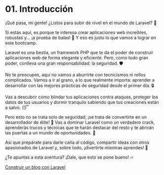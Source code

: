 # <b>01.</b> Introducción

¡Qué pasa, mi gente! ¿Listos para subir de nivel en el mundo de Laravel? 🚀

Si estás aquí, es porque te interesa crear aplicaciones web increíbles, robustas y... ¡a prueba de balas! 💪 Y eso es justo lo que vamos a lograr en este bootcamp.

Laravel es una bestia, un framework PHP que te da el poder de construir aplicaciones web de forma elegante y eficiente. Pero, como todo gran poder, conlleva una gran responsabilidad: la seguridad. 🛡️

No te preocupes, aquí no vamos a aburrirte con tecnicismos ni rollos complicados. Vamos a ir al grano, a lo que realmente importa: aprender a desarrollar con las mejores prácticas de seguridad desde el primer día. 🔒

Vas a descubrir cómo blindar tus aplicaciones contra ataques, proteger los datos de tus usuarios y dormir tranquilo sabiendo que tus creaciones están a salvo. 😴

Pero esto no se trata solo de seguridad, ¡se trata de convertirte en un desarrollador de élite! 🌟 Vas a dominar Laravel como un verdadero crack, aprenderás trucos y técnicas que te harán destacar del resto y te abrirán las puertas a un mundo de oportunidades. 💼

Así que prepárate para darle caña al código, compartir ideas con otros apasionados de Laravel y, sobre todo, ¡divertirte mientras aprendes! 🎉

¿Te apuntas a esta aventura? ¡Dale, que esto se pone bueno! 🔥

<a href="/instalacion" class="group relative inline-flex border border-red-600 focus:outline-none mt-2 no-underline">
    <span class="w-full inline-flex items-center justify-center self-stretch px-4 py-2 text-sm text-red-600 text-center font-bold uppercase bg-white dark:bg-dark-700 ring-1 ring-red-600 ring-offset-1 dark:ring-offset-dark-600 transform transition-transform group-hover:-translate-y-1 group-hover:-translate-x-1 group-focus:-translate-y-1 group-focus:-translate-x-1">Construir un blog con Laravel</span>
</a>
